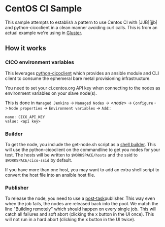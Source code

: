 # CentOS CI Sample

This sample attempts to establish a pattern to use Centos CI with [JJB][jjb]
and python-cicoclient in a clean manner avoiding curl calls. This is from an
actual example we're using in [Gluster][gluster].

## How it works
### CICO environment variables
This leverages [python-cicoclient][cico] which provides an ansible module and
CLI client to consume the ephemeral bare metal provisioning infrastructure.

You need to set your ci.centos.org API key when connecting to the nodes as
environment variables on your slave node(s).

This is done in ``Managed Jenkins`` -> ``Managed Nodes`` -> <*node*> ->
``Configure`` -> ``Node properties`` -> ``Environment variables`` -> ``Add``::

```
name: CICO_API_KEY
value: <api key>
```

### Builder
To get the node, you include the get-node.sh script as a [shell
builder][shell]. This will use the python-cicoclient on the commandline to get
you nodes for your test. The hosts will be written to `$WORKSPACE/hosts` and the
ssid to `$WORKSPACE/cico-ssid` by default.

If you have more than one host, you may want to add an extra shell script to
convert the host file into an ansible host file.

### Publisher
To release the node, you need to use a [post-task][posttask]publisher. This way
even when the job fails, the nodes are released back into the pool. We match
the line "Building remotely" which should happen on every single job. This will
catch all failures and soft abort (clicking the x button in the UI once). This
will not run in a hard abort (clicking the x button in the UI twice).

[gluster]: https://github.com/gluster/glusterfs-patch-acceptance-tests
[cico]: http://python-cicoclient.readthedocs.org/en/latest/
[shell]: http://docs.openstack.org/infra/jenkins-job-builder/builders.html#builders.shell
[posttask]: http://docs.openstack.org/infra/jenkins-job-builder/publishers.html#publishers.post-tasks
